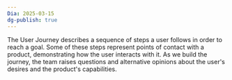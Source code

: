 ```yaml
---
Dia: 2025-03-15
dg-publish: true
---
```

The User Journey describes a sequence of steps a user follows in order to reach a goal. Some of these steps represent points of contact with a product, demonstrating how the user interacts with it. As we build the journey, the team raises questions and alternative opinions about the user's desires and the product's capabilities.